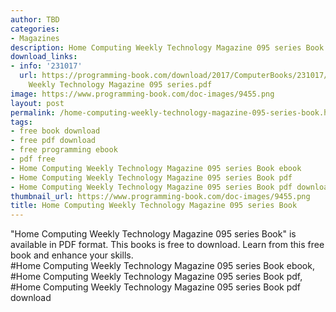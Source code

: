 ```yaml
---
author: TBD
categories:
- Magazines
description: Home Computing Weekly Technology Magazine 095 series Book
download_links:
- info: '231017'
  url: https://programming-book.com/download/2017/ComputerBooks/231017/Home Computing
    Weekly Technology Magazine 095 series.pdf
image: https://www.programming-book.com/doc-images/9455.png
layout: post
permalink: /home-computing-weekly-technology-magazine-095-series-book.html
tags:
- free book download
- free pdf download
- free programming ebook
- pdf free
- Home Computing Weekly Technology Magazine 095 series Book ebook
- Home Computing Weekly Technology Magazine 095 series Book pdf
- Home Computing Weekly Technology Magazine 095 series Book pdf download
thumbnail_url: https://www.programming-book.com/doc-images/9455.png
title: Home Computing Weekly Technology Magazine 095 series Book
---
```


 
<div class="item-desc text-justify">
  "Home Computing Weekly Technology Magazine 095 series Book" is available in PDF format. This books is free to download. Learn from this free book and enhance your skills.
  <br>
  #Home Computing Weekly Technology Magazine 095 series Book ebook, #Home Computing Weekly Technology Magazine 095 series Book pdf, #Home Computing Weekly Technology Magazine 095 series Book pdf download
</div>